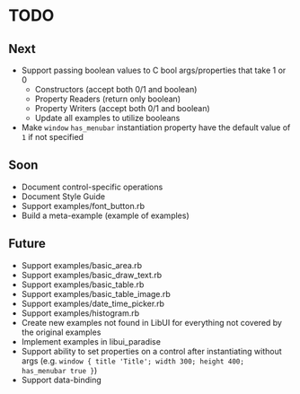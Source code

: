 # TODO

## Next

- Support passing boolean values to C bool args/properties that take 1 or 0
  - Constructors (accept both 0/1 and boolean)
  - Property Readers (return only boolean)
  - Property Writers (accept both 0/1 and boolean)
  - Update all examples to utilize booleans
- Make `window` `has_menubar` instantiation property have the default value of `1` if not specified

## Soon

- Document control-specific operations
- Document Style Guide
- Support examples/font_button.rb
- Build a meta-example (example of examples)

## Future

- Support examples/basic_area.rb
- Support examples/basic_draw_text.rb
- Support examples/basic_table.rb
- Support examples/basic_table_image.rb
- Support examples/date_time_picker.rb
- Support examples/histogram.rb
- Create new examples not found in LibUI for everything not covered by the original examples
- Implement examples in libui_paradise
- Support ability to set properties on a control after instantiating without args (e.g. `window { title 'Title'; width 300; height 400; has_menubar true }`)
- Support data-binding
